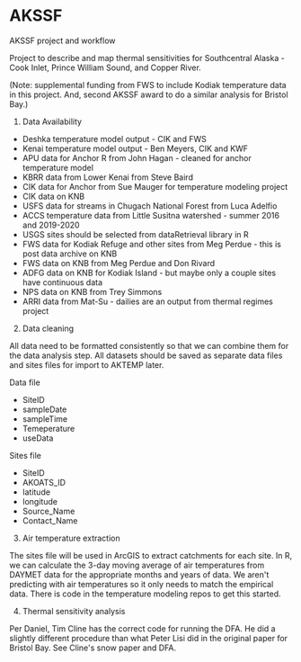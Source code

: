 # AKSSF
AKSSF project and workflow

Project to describe and map thermal sensitivities for Southcentral Alaska - Cook Inlet, Prince William Sound, and Copper River.

(Note: supplemental funding from FWS to include Kodiak temperature data in this project. And, second AKSSF award to do a similar analysis for Bristol Bay.)

1. Data Availability

* Deshka temperature model output - CIK and FWS
* Kenai temperature model output - Ben Meyers, CIK and KWF
* APU data for Anchor R from John Hagan - cleaned for anchor temperature model
* KBRR data from Lower Kenai from Steve Baird
* CIK data for Anchor from Sue Mauger for temperature modeling project
* CIK data on KNB
* USFS data for streams in Chugach National Forest from Luca Adelfio
* ACCS temperature data from Little Susitna watershed - summer 2016 and 2019-2020
* USGS sites should be selected from dataRetrieval library in R
* FWS data for Kodiak Refuge and other sites from Meg Perdue - this is post data archive on KNB
* FWS data on KNB from Meg Perdue and Don Rivard
* ADFG data on KNB for Kodiak Island - but maybe only a couple sites have continuous data
* NPS data on KNB from Trey Simmons
* ARRI data from Mat-Su - dailies are an output from thermal regimes project

2. Data cleaning

All data need to be formatted consistently so that we can combine them for the data analysis step. All datasets should be saved as separate data files and sites files for import to AKTEMP later. 

Data file

* SiteID
* sampleDate
* sampleTime
* Temeperature
* useData

Sites file

* SiteID
* AKOATS_ID
* latitude
* longitude
* Source_Name
* Contact_Name

3. Air temperature extraction

The sites file will be used in ArcGIS to extract catchments for each site. In R, we can calculate the 3-day moving average of air temperatures from DAYMET data for the appropriate months and years of data. We aren't predicting with air temperatures so it only needs to match the empirical data. There is code in the temperature modeling repos to get this started.

4. Thermal sensitivity analysis

Per Daniel, Tim Cline has the correct code for running the DFA. He did a slightly different procedure than what Peter Lisi did in the original paper for Bristol Bay. See Cline's snow paper and DFA.


